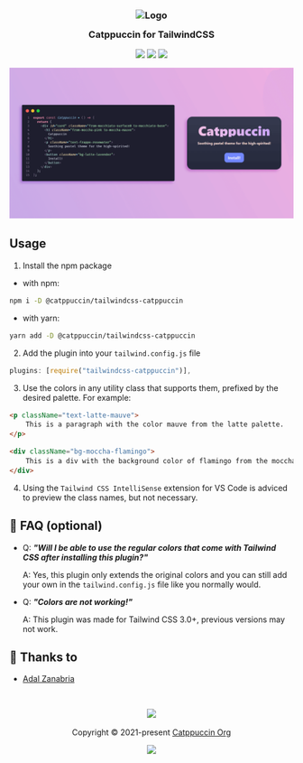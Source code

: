 <h3 align="center">
	<img src="https://raw.githubusercontent.com/catppuccin/catppuccin/dev/assets/logos/exports/1544x1544_circle.png" width="100" alt="Logo"/><br/>
	<img src="https://raw.githubusercontent.com/catppuccin/catppuccin/dev/assets/misc/transparent.png" height="30" width="0px"/>
	Catppuccin for TailwindCSS
	<img src="https://raw.githubusercontent.com/catppuccin/catppuccin/dev/assets/misc/transparent.png" height="30" width="0px"/>
</h3>

<p align="center">
    <a href="https://github.com/catppuccin/template/stargazers"><img src="https://img.shields.io/github/stars/catppuccin/template?colorA=1e1e28&colorB=c9cbff&style=for-the-badge&logo=starship"></a>
    <a href="https://github.com/catppuccin/template/issues"><img src="https://img.shields.io/github/issues/catppuccin/template?colorA=1e1e28&colorB=f7be95&style=for-the-badge"></a>
    <a href="https://github.com/catppuccin/template/contributors"><img src="https://img.shields.io/github/contributors/catppuccin/template?colorA=1e1e28&colorB=b1e1a6&style=for-the-badge"></a>
</p>

<p align="center">
  <img src="./assets/ss.png"/>
</p>

## Usage

1. Install the npm package

-   with npm:

```bash
npm i -D @catppuccin/tailwindcss-catppuccin
```

-   with yarn:

```bash
yarn add -D @catppuccin/tailwindcss-catppuccin
```

2. Add the plugin into your `tailwind.config.js` file

```javascript
plugins: [require("tailwindcss-catppuccin")],
```

3. Use the colors in any utility class that supports them, prefixed by the desired palette. For example:

```html
<p className="text-latte-mauve">
    This is a paragraph with the color mauve from the latte palette.
</p>
```

```html
<div className="bg-moccha-flamingo">
    This is a div with the background color of flamingo from the moccha palette.
</div>
```

4. Using the `Tailwind CSS IntelliSense` extension for VS Code is adviced to preview the class names, but not necessary.

## 🙋 FAQ (optional)

-   Q: **_"Will I be able to use the regular colors that come with Tailwind CSS after installing this plugin?"_**

    A: Yes, this plugin only extends the original colors and you can still add your own in the `tailwind.config.js` file like you normally would.

-   Q: **_"Colors are not working!"_**

    A: This plugin was made for Tailwind CSS 3.0+, previous versions may not work.

## 💝 Thanks to

-   [Adal Zanabria](https://github.com/AdalZanabria)

&nbsp;

<p align="center"><img src="https://raw.githubusercontent.com/catppuccin/catppuccin/dev/assets/footers/gray0_ctp_on_line.svg?sanitize=true" /></p>
<p align="center">Copyright &copy; 2021-present <a href="https://github.com/catppuccin" target="_blank">Catppuccin Org</a>
<p align="center"><a href="https://github.com/catppuccin/catppuccin/blob/main/LICENSE"><img src="https://img.shields.io/static/v1.svg?style=for-the-badge&label=License&message=MIT&logoColor=d9e0ee&colorA=302d41&colorB=c9cbff"/></a></p>
